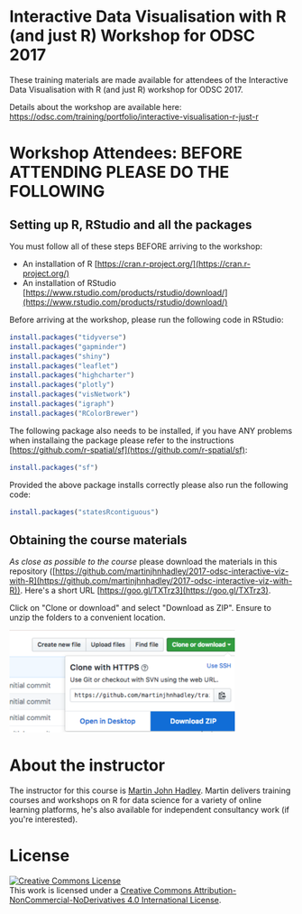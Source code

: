# Interactive Data Visualisation with R (and just R) Workshop for ODSC 2017

These training materials are made available for attendees of the Interactive Data Visualisation with R (and just R) workshop for ODSC 2017.

Details about the workshop are available here: https://odsc.com/training/portfolio/interactive-visualisation-r-just-r

# Workshop Attendees: BEFORE ATTENDING PLEASE DO THE FOLLOWING

## Setting up R, RStudio and all the packages

You must follow all of these steps BEFORE arriving to the workshop:

- An installation of R [https://cran.r-project.org/](https://cran.r-project.org/)
- An installation of RStudio [https://www.rstudio.com/products/rstudio/download/](https://www.rstudio.com/products/rstudio/download/)

Before arriving at the workshop, please run the following code in RStudio:

```r
install.packages("tidyverse")
install.packages("gapminder")
install.packages("shiny")
install.packages("leaflet")
install.packages("highcharter")
install.packages("plotly")
install.packages("visNetwork")
install.packages("igraph")
install.packages("RColorBrewer")
```

The following package also needs to be installed, if you have ANY problems when installaing the package please refer to the instructions [https://github.com/r-spatial/sf](https://github.com/r-spatial/sf):


```r
install.packages("sf")
```

Provided the above package installs correctly please also run the following code:

```r
install.packages("statesRcontiguous")
```

## Obtaining the course materials

*As close as possible to the course* please download the materials in this repository ([https://github.com/martinjhnhadley/2017-odsc-interactive-viz-with-R](https://github.com/martinjhnhadley/2017-odsc-interactive-viz-with-R)). Here's a short URL [https://goo.gl/TXTrz3](https://goo.gl/TXTrz3).

Click on "Clone or download" and select "Download as ZIP". Ensure to unzip the folders to a convenient location.

<img src="/download-repo.png" width="400">

# About the instructor

The instructor for this course is [Martin John Hadley](https://www.linkedin.com/in/martinjohnhadley/). Martin delivers training courses and workshops on R for data science for a variety of online learning platforms, he's also available for independent consultancy work (if you're interested).

# License

<a rel="license" href="http://creativecommons.org/licenses/by-nc-nd/4.0/"><img alt="Creative Commons License" style="border-width:0" src="https://i.creativecommons.org/l/by-nc-nd/4.0/88x31.png" /></a><br />This work is licensed under a <a rel="license" href="http://creativecommons.org/licenses/by-nc-nd/4.0/">Creative Commons Attribution-NonCommercial-NoDerivatives 4.0 International License</a>.